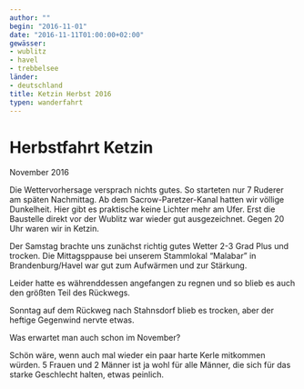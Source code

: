 ```yaml
---
author: ""
begin: "2016-11-01"
date: "2016-11-11T01:00:00+02:00"
gewässer:
- wublitz
- havel
- trebbelsee
länder:
- deutschland
title: Ketzin Herbst 2016
typen: wanderfahrt
---
```



# Herbstfahrt Ketzin


November 2016

Die Wettervorhersage versprach nichts gutes. So starteten nur 7 Ruderer am späten Nachmittag. Ab dem Sacrow-Paretzer-Kanal hatten wir völlige Dunkelheit. Hier gibt es praktische keine Lichter mehr am Ufer. Erst die Baustelle direkt vor der Wublitz war wieder gut ausgezeichnet. Gegen 20 Uhr waren wir in Ketzin.

Der Samstag brachte uns zunächst richtig gutes Wetter 2-3 Grad Plus und trocken. Die Mittagsppause bei unserem Stammlokal “Malabar” in Brandenburg/Havel war gut zum Aufwärmen und zur Stärkung.

Leider hatte es währenddessen angefangen zu regnen und so blieb es auch den größten Teil des Rückwegs.

Sonntag auf dem Rückweg nach Stahnsdorf blieb es trocken, aber der heftige Gegenwind nervte etwas.

Was erwartet man auch schon im November?

Schön wäre, wenn auch mal wieder ein paar harte Kerle mitkommen würden. 5 Frauen und 2 Männer ist ja wohl für alle Männer, die sich für das starke Geschlecht halten, etwas peinlich.
